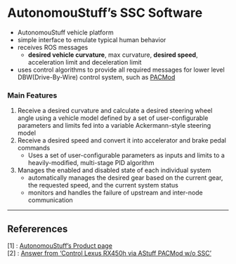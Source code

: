 # AutonomouStuff’s SSC Software

* AutonomouStuff vehicle platform
* simple interface to emulate typical human behavior
* receives ROS messages
  * **desired vehicle curvature**, max curvature, **desired speed**, acceleration limit and deceleration limit
* uses control algorithms to provide all required messages for lower level DBW(Drive-By-Wire) control system, such as [PACMod](./PACMod.md) 

### Main Features

1. Receive a desired curvature and calculate a desired steering wheel angle using a vehicle model defined by a set of user-configurable parameters and limits fed into a variable Ackermann-style steering model
2. Receive a desired speed and convert it into accelerator and brake pedal commands
   * Uses a set of user-configurable parameters as inputs and limits to a heavily-modified, multi-stage PID algorithm
3. Manages the enabled and disabled state of each individual system
   * automatically manages the desired gear based on the current gear, the requested speed, and the current system status
   * monitors and handles the failure of upstream and inter-node communication

---

## Refererences

[1] : [AutonomouStuff’s Product page](https://autonomoustuff.com/products/astuff-speed-steering-control-system)   
[2] : [Answer from ‘Control Lexus RX450h via AStuff PACMod w/o SSC’](https://discourse.ros.org/t/control-lexus-rx450h-via-astuff-pacmod-w-o-ssc/9860)  

